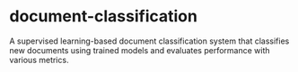 # document-classification
A supervised learning-based document classification system that classifies new documents using trained models and evaluates performance with various metrics.

